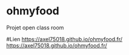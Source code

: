 # ohmyfood
Projet open class room

#Lien
[https://axel75018.github.io/ohmyfood.fr/
](https://axel75018.github.io/ohmyfood.fr/)https://axel75018.github.io/ohmyfood.fr/
